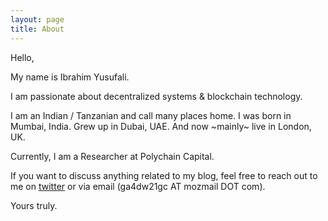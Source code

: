 ```yaml
---
layout: page
title: About
---
```


Hello, 

My name is Ibrahim Yusufali. 

I am passionate about decentralized systems & blockchain technology.

I am an Indian / Tanzanian and call many places home. I was born in Mumbai, India. Grew up in Dubai, UAE. And now ~mainly~ live in London, UK.

Currently, I am a Researcher at Polychain Capital.

If you want to discuss anything related to my blog, feel free to reach out to me on [twitter](https://twitter.com/ityusufali) or via email (ga4dw21gc AT mozmail DOT com).

Yours truly.